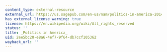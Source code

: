 ```yaml
---
content_type: external-resource
external_url: https://us.sagepub.com/en-us/nam/politics-in-america-2014/book240572
has_external_license_warning: true
license: https://en.wikipedia.org/wiki/All_rights_reserved
status: ''
title: _Politics in America_
uid: 2ee5bc20-e8a6-4ef7-9f64-db7ccf105362
wayback_url: ''
---
```

